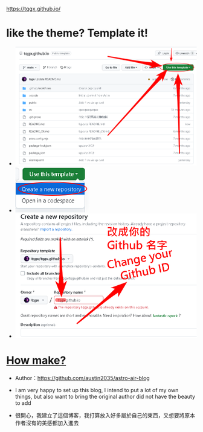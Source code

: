https://tqgx.github.io/

# like the theme?  Template it!
- ![imgage](https://github.com/tqgx/tqgx/blob/main/TQGX/fork1.png?raw=true)
- ![imgage](https://github.com/tqgx/tqgx/blob/main/TQGX/fork2.png?raw=true)
- ![imgage](https://github.com/tqgx/tqgx/blob/main/TQGX/fork3.png?raw=true)


# [How make?](https://tqgx.github.io/posts/2/)
- Author：https://github.com/austin2035/astro-air-blog

- I am very happy to set up this blog, I intend to put a lot of my own things, but also want to bring the original author did not have the beauty to add
- 很開心，我建立了這個博客，我打算放入好多屬於自己的東西，又想要將原本作者沒有的美感都加入進去





